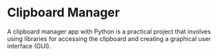 # Clipboard Manager
 A clipboard manager app with Python is a practical project that involves using libraries for accessing the clipboard and creating a graphical user interface (GUI). 
